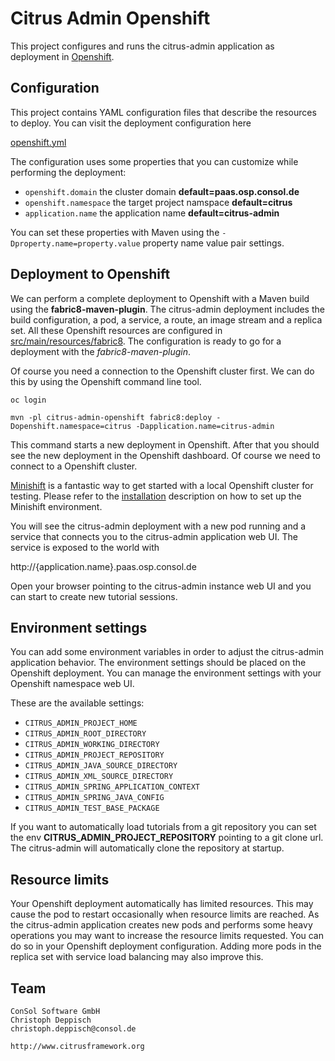 Citrus Admin Openshift
==============

This project configures and runs the citrus-admin application as deployment in [Openshift](https://www.openshift.com/).

Configuration
---------

This project contains YAML configuration files that describe the resources to deploy. You can visit the deployment configuration here

[openshift.yml](src/main/fabric8/openshift.yml)

The configuration uses some properties that you can customize while performing the deployment:

* `openshift.domain` the cluster domain **default=paas.osp.consol.de**
* `openshift.namespace` the target project namspace **default=citrus**
* `application.name` the application name **default=citrus-admin**

You can set these properties with Maven using the `-Dproperty.name=property.value` property name value pair settings.

Deployment to Openshift
---------

We can perform a complete deployment to Openshift with a Maven build using the **fabric8-maven-plugin**. The citrus-admin deployment includes the build configuration, a pod, 
a service, a route, an image stream and a replica set. All these Openshift resources are configured in [src/main/resources/fabric8](src/main/resources/fabric8). The configuration is ready to
go for a deployment with the *fabric8-maven-plugin*.

Of course you need a connection to the Openshift cluster first. We can do this by using the Openshift command line tool.

```
oc login
```

```
mvn -pl citrus-admin-openshift fabric8:deploy -Dopenshift.namespace=citrus -Dapplication.name=citrus-admin
```

This command starts a new deployment in Openshift. After that you should see the new deployment in the Openshift dashboard. Of course we need to connect
to a Openshift cluster. 

[Minishift](https://www.openshift.org/minishift/) is a fantastic way to get started with a local Openshift cluster for testing. Please refer to the 
[installation](https://docs.openshift.org/latest/minishift/getting-started/installing.html) description on how to set up the Minishift environment.
 
You will see the citrus-admin deployment with a new pod running and a service that connects you to the citrus-admin application web UI. The service is exposed to the world with

http://{application.name}.paas.osp.consol.de

Open your browser pointing to the citrus-admin instance web UI and you can start to create new tutorial sessions.

Environment settings
---------

You can add some environment variables in order to adjust the citrus-admin application behavior. The environment settings should be placed on the Openshift deployment. 
You can manage the environment settings with your Openshift namespace web UI.

These are the available settings:

* `CITRUS_ADMIN_PROJECT_HOME`
* `CITRUS_ADMIN_ROOT_DIRECTORY`
* `CITRUS_ADMIN_WORKING_DIRECTORY`
* `CITRUS_ADMIN_PROJECT_REPOSITORY`
* `CITRUS_ADMIN_JAVA_SOURCE_DIRECTORY`
* `CITRUS_ADMIN_XML_SOURCE_DIRECTORY`
* `CITRUS_ADMIN_SPRING_APPLICATION_CONTEXT`
* `CITRUS_ADMIN_SPRING_JAVA_CONFIG`
* `CITRUS_ADMIN_TEST_BASE_PACKAGE`

If you want to automatically load tutorials from a git repository you can set the env **CITRUS_ADMIN_PROJECT_REPOSITORY** pointing to a git clone url. The
citrus-admin will automatically clone the repository at startup.

Resource limits
---------

Your Openshift deployment automatically has limited resources. This may cause the pod to restart occasionally when resource limits are reached. As the citrus-admin application
creates new pods and performs some heavy operations you may want to increase the resource limits requested. You can do so in your Openshift deployment configuration.
Adding more pods in the replica set with service load balancing may also improve this.

Team
---------

```
ConSol Software GmbH
Christoph Deppisch
christoph.deppisch@consol.de

http://www.citrusframework.org
```